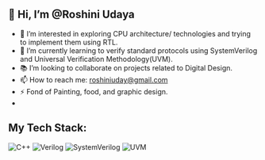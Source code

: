 ## 👋 Hi, I’m @Roshini Udaya

- 👀 I’m interested in exploring CPU architecture/ technologies and trying to implement them using RTL.
- 🌱 I’m currently learning to verify standard protocols using SystemVerilog and Universal Verification Methodology(UVM). 
- 📚 I’m looking to collaborate on projects related to Digital Design.
- 📫 How to reach me: roshiniuday@gmail.com
- ⚡ Fond of Painting, food, and graphic design.
-  
## My Tech Stack:

![C++](https://img.shields.io/badge/C%2B%2B%20-%200000ff?style=for-the-badge)
![Verilog](https://img.shields.io/badge/Verilog%20-%20%23F7DF1E?style=for-the-badge)
![SystemVerilog](https://img.shields.io/badge/SystemVerilog%20-%20%234285F4?style=for-the-badge)
![UVM](https://img.shields.io/badge/UVM%20-%20%23232F3E?style=for-the-badge)


<!---
RoshiniUdayaKumar/RoshiniUdayaKumar is a ✨ special ✨ repository because its `README.md` (this file) appears on your GitHub profile.
You can click the Preview link to take a look at your changes.
--->
